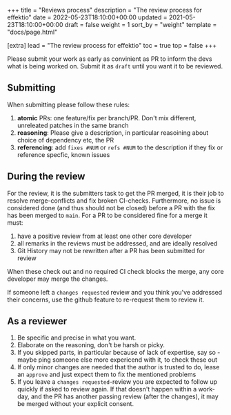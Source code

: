+++
title = "Reviews process"
description = "The review process for effektio"
date = 2022-05-23T18:10:00+00:00
updated = 2021-05-23T18:10:00+00:00
draft = false
weight = 1
sort_by = "weight"
template = "docs/page.html"

[extra]
lead = "The review process for effektio"
toc = true
top = false
+++

Please submit your work as early as convinient as PR to inform the devs what is being worked on. Submit it as `draft` until you want it to be reviewed.

## Submitting

When submitting please follow these rules:

1. **atomic** PRs: one feature/fix per branch/PR. Don't mix different, unreleated patches in the same branch
2. **reasoning**: Please give a description, in particular reasoining about choice of dependency etc, the PR
3. **referencing**: add `fixes #NUM` or `refs #NUM` to the description if they fix or reference specfic, known issues

## During the review

For the review, it is the submitters task to get the PR merged, it is their job to resolve merge-conflicts and fix broken CI-checks. Furthermore, no issue is considered done (and thus should not be closed) before a PR with the fix has been merged to `main`. For a PR to be considered fine for a merge it must:

1. have a positive review from at least one other core developer
2. all remarks in the reviews must be addressed, and are ideally resolved
3. Git History may not be rewritten after a PR has been submitted for review

When these check out and no required CI check blocks the merge, any core developer may merge the changes.

If someone left a `changes requested` review and you think you've addressed their concerns, use the github feature to re-request them to review it.


## As a reviewer

1. Be specific and precise in what you want.
2. Elaborate on the reasoning, don't be harsh or picky. 
3. If you skipped parts, in particular because of lack of expertise, say so - maybe ping someone else more expericend with it, to check these out
4. If only minor changes are needed that the author is trusted to do, lease an `approve` and just expect them to fix the mentioned problems
5. If you leave a `changes requested`-review you are expected to follow up quickly if asked to review again. If that doesn't happen within a work-day, and the PR has another passing review (after the changes), it may be merged without your explicit consent.